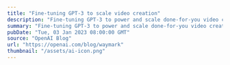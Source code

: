 ```yaml
---
title: "Fine-tuning GPT-3 to scale video creation"
description: "Fine-tuning GPT-3 to power and scale done-for-you video creation."
summary: "Fine-tuning GPT-3 to power and scale done-for-you video creation."
pubDate: "Tue, 03 Jan 2023 08:00:00 GMT"
source: "OpenAI Blog"
url: "https://openai.com/blog/waymark"
thumbnail: "/assets/ai-icon.png"
---
```


